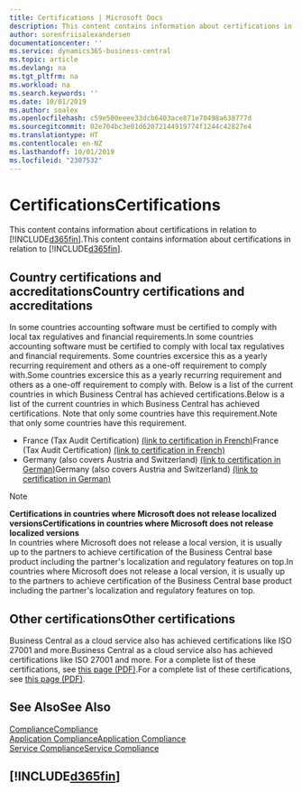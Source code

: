 ```yaml
---
title: Certifications | Microsoft Docs
description: This content contains information about certifications in relation to Business Central.
author: sorenfriisalexandersen
documentationcenter: ''
ms.service: dynamics365-business-central
ms.topic: article
ms.devlang: na
ms.tgt_pltfrm: na
ms.workload: na
ms.search.keywords: ''
ms.date: 10/01/2019
ms.author: soalex
ms.openlocfilehash: c59e500eeee33dcb6403ace871e70498a638777d
ms.sourcegitcommit: 02e704bc3e01d62072144919774f1244c42827e4
ms.translationtype: HT
ms.contentlocale: en-NZ
ms.lasthandoff: 10/01/2019
ms.locfileid: "2307532"
---
```

# <a name="certifications"></a><span data-ttu-id="e7ba9-103">Certifications</span><span class="sxs-lookup"><span data-stu-id="e7ba9-103">Certifications</span></span>  
<span data-ttu-id="e7ba9-104">This content contains information about certifications in relation to [!INCLUDE[d365fin](../includes/d365fin_md.md)].</span><span class="sxs-lookup"><span data-stu-id="e7ba9-104">This content contains information about certifications in relation to [!INCLUDE[d365fin](../includes/d365fin_md.md)].</span></span>  

## <a name="country-certifications-and-accreditations"></a><span data-ttu-id="e7ba9-105">Country certifications and accreditations</span><span class="sxs-lookup"><span data-stu-id="e7ba9-105">Country certifications and accreditations</span></span>
<span data-ttu-id="e7ba9-106">In some countries accounting software must be certified to comply with local tax regulatives and financial requirements.</span><span class="sxs-lookup"><span data-stu-id="e7ba9-106">In some countries accounting software must be certified to comply with local tax regulatives and financial requirements.</span></span> <span data-ttu-id="e7ba9-107">Some countries excersice this as a yearly recurring requirement and others as a one-off requirement to comply with.</span><span class="sxs-lookup"><span data-stu-id="e7ba9-107">Some countries excersice this as a yearly recurring requirement and others as a one-off requirement to comply with.</span></span> <span data-ttu-id="e7ba9-108">Below is a list of the current countries in which Business Central has achieved certifications.</span><span class="sxs-lookup"><span data-stu-id="e7ba9-108">Below is a list of the current countries in which Business Central has achieved certifications.</span></span> <span data-ttu-id="e7ba9-109">Note that only some countries have this requirement.</span><span class="sxs-lookup"><span data-stu-id="e7ba9-109">Note that only some countries have this requirement.</span></span>  
- <span data-ttu-id="e7ba9-110">France (Tax Audit Certification) [(link to certification in French)](https://certificates.infocert.org/certificates/CERTIF-07-181-R16.pdf)</span><span class="sxs-lookup"><span data-stu-id="e7ba9-110">France (Tax Audit Certification) [(link to certification in French)](https://certificates.infocert.org/certificates/CERTIF-07-181-R16.pdf)</span></span> 
- <span data-ttu-id="e7ba9-111">Germany (also covers Austria and Switzerland) [(link to certification in German)](https://www.bdo.de/de-de/themen/softwarebescheinungen/bdo/microsoft-dynamics-365-business-central)</span><span class="sxs-lookup"><span data-stu-id="e7ba9-111">Germany (also covers Austria and Switzerland) [(link to certification in German)](https://www.bdo.de/de-de/themen/softwarebescheinungen/bdo/microsoft-dynamics-365-business-central)</span></span>

> [!NOTE]  
>  <span data-ttu-id="e7ba9-112">**Certifications in countries where Microsoft does not release localized versions**</span><span class="sxs-lookup"><span data-stu-id="e7ba9-112">**Certifications in countries where Microsoft does not release localized versions**</span></span>  
> <span data-ttu-id="e7ba9-113">In countries where Microsoft does not release a local version, it is usually up to the partners to achieve certification of the Business Central base product including the partner's localization and regulatory features on top.</span><span class="sxs-lookup"><span data-stu-id="e7ba9-113">In countries where Microsoft does not release a local version, it is usually up to the partners to achieve certification of the Business Central base product including the partner's localization and regulatory features on top.</span></span>

## <a name="other-certifications"></a><span data-ttu-id="e7ba9-114">Other certifications</span><span class="sxs-lookup"><span data-stu-id="e7ba9-114">Other certifications</span></span>  
<span data-ttu-id="e7ba9-115">Business Central as a cloud service also has achieved certifications like ISO 27001 and more.</span><span class="sxs-lookup"><span data-stu-id="e7ba9-115">Business Central as a cloud service also has achieved certifications like ISO 27001 and more.</span></span> <span data-ttu-id="e7ba9-116">For a complete list of these certifications, see [this page (PDF)](https://aka.ms/d365-compliance-list).</span><span class="sxs-lookup"><span data-stu-id="e7ba9-116">For a complete list of these certifications, see [this page (PDF)](https://aka.ms/d365-compliance-list).</span></span>

## <a name="see-also"></a><span data-ttu-id="e7ba9-117">See Also</span><span class="sxs-lookup"><span data-stu-id="e7ba9-117">See Also</span></span>  
[<span data-ttu-id="e7ba9-118">Compliance</span><span class="sxs-lookup"><span data-stu-id="e7ba9-118">Compliance</span></span>](compliance-overview.md)  
[<span data-ttu-id="e7ba9-119">Application Compliance</span><span class="sxs-lookup"><span data-stu-id="e7ba9-119">Application Compliance</span></span>](compliance-application-compliance.md)  
[<span data-ttu-id="e7ba9-120">Service Compliance</span><span class="sxs-lookup"><span data-stu-id="e7ba9-120">Service Compliance</span></span>](compliance-service-compliance.md)  

 ## [!INCLUDE[d365fin](../includes/free_trial_md.md)]  
 
